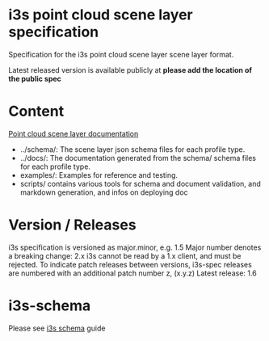 # i3s point cloud scene layer specification

Specification for the i3s point cloud scene layer scene layer format.

Latest released version is available publicly at **please add the location of the public spec**

# Content
[Point cloud scene layer documentation](docs/documentation.md)

- ../schema/: The scene layer json schema files for each profile type. 
- ../docs/: The documentation generated from the schema/ schema files for each profile type. 
- examples/: Examples for reference and testing.
- scripts/ contains various tools for schema and document validation, and markdown generation, and infos on deploying doc

# Version / Releases
i3s specification is versioned as major.minor, e.g. 1.5
Major number denotes a breaking change: 2.x i3s cannot be read by a 1.x client, and must be rejected.
To indicate patch releases between versions, i3s-spec releases are numbered with an additional patch number z, (x.y.z)
Latest release: 1.6

# i3s-schema
Please see [i3s schema](../../../README.md") guide
